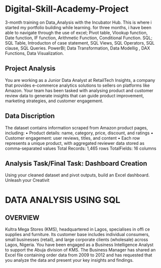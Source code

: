 # Digital-Skill-Academy-Project
3-month training on  Data_Analysis with the Incubator Hub. This is where i started my portfolio building while learning. for three months, i have been able to navigate through the use of excel; Pivot table, Vlookup function, Date function, IF function, Arithmetic Function, Conditional Function. SQL; SQL Table, Introducton of case statement, SQL Views, SQL Operators, SQL clause, SQL Queries. PowerBI; Data Transformation, Data Modellig , DAX Functions, Data Visualization. 

## Project Analysis
You are working as a Junior Data Analyst at RetailTech Insights, a company that provides e-commerce analytics solutions to sellers on platforms like Amazon. Your team has been
tasked with analysing product and customer review data to generate insights that can guide product improvement, marketing strategies, and customer engagement.

## Data Discription 
The dataset contains information scraped from Amazon product pages, including:
• Product details: name, category, price, discount, and ratings
• Customer engagement: user reviews, titles, and content
• Each row represents a unique product, with aggregated reviewer data stored as comma-separated values
Total Records: 1,465 rows TotalFields: 16 columns

## Analysis Task/Final Task: Dashboard Creation
Using your cleaned dataset and pivot outputs, build an Excel dashboard. Unleash your Creativit


# DATA ANALYSIS USING SQL 
## OVERVIEW 
Kultra Mega Stores (KMS), headquartered in Lagos, specialises in offi ce supplies and furniture. Its customer base includes individual consumers, small businesses (retail), and large corporate clients (wholesale) across Lagos, Nigeria.
You have been engaged as a Business Intelligence Analyst to support the Abuja division of KMS. The Business Manager has shared an Excel file containing order data from 2009 to 2012 and has requested that you analyze the data and present your key insights and findings.

